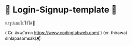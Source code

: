 # 🧣 Login-Signup-template 🧣

นำรูปแบบไปใช้ได้📣

( Cr. ต้นฉบับจาก https://www.codinglabweb.com/ )
(cr. thirawat sinlapasomsak)📬
